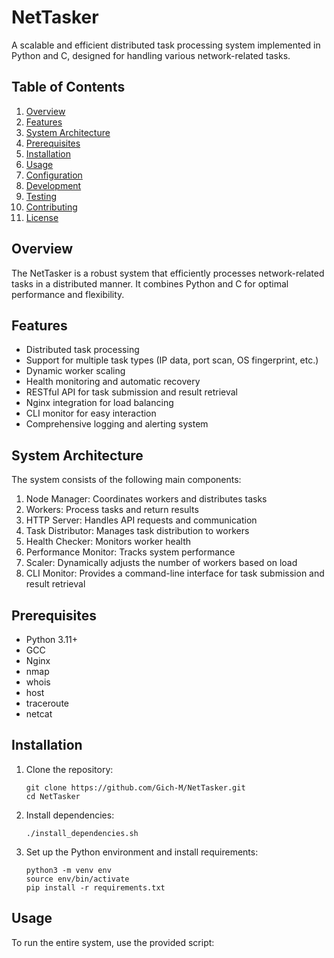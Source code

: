 # NetTasker

A scalable and efficient distributed task processing system implemented in Python and C, designed for handling various network-related tasks.

## Table of Contents

1. [Overview](#overview)
2. [Features](#features)
3. [System Architecture](#system-architecture)
4. [Prerequisites](#prerequisites)
5. [Installation](#installation)
6. [Usage](#usage)
7. [Configuration](#configuration)
8. [Development](#development)
9. [Testing](#testing)
10. [Contributing](#contributing)
11. [License](#license)

## Overview

The NetTasker is a robust system that efficiently processes network-related tasks in a distributed manner. It combines Python and C for optimal performance and flexibility.

## Features

- Distributed task processing
- Support for multiple task types (IP data, port scan, OS fingerprint, etc.)
- Dynamic worker scaling
- Health monitoring and automatic recovery
- RESTful API for task submission and result retrieval
- Nginx integration for load balancing
- CLI monitor for easy interaction
- Comprehensive logging and alerting system

## System Architecture

The system consists of the following main components:

1. Node Manager: Coordinates workers and distributes tasks
2. Workers: Process tasks and return results
3. HTTP Server: Handles API requests and communication
4. Task Distributor: Manages task distribution to workers
5. Health Checker: Monitors worker health
6. Performance Monitor: Tracks system performance
7. Scaler: Dynamically adjusts the number of workers based on load
8. CLI Monitor: Provides a command-line interface for task submission and result retrieval

## Prerequisites

- Python 3.11+
- GCC
- Nginx
- nmap
- whois
- host
- traceroute
- netcat

## Installation

1. Clone the repository:
   ```
   git clone https://github.com/Gich-M/NetTasker.git
   cd NetTasker
   ```

2. Install dependencies:
   ```
   ./install_dependencies.sh
   ```

3. Set up the Python environment and install requirements:
   ```
   python3 -m venv env
   source env/bin/activate
   pip install -r requirements.txt
   ```


## Usage

To run the entire system, use the provided script:
